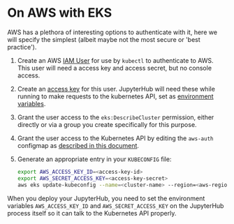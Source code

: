 # On AWS with EKS

AWS has a plethora of interesting options to authenticate with it, here we will
specify the simplest (albeit maybe not the most secure or 'best practice').

1. Create an AWS [IAM User](https://docs.aws.amazon.com/IAM/latest/UserGuide/id_users.html)
   for use by `kubectl` to authenticate to AWS. This user will need a access key
   and access secret, but no console access.

2. Create an [access key](https://docs.aws.amazon.com/IAM/latest/UserGuide/id_credentials_access-keys.html)
   for this user. JupyterHub will need these while running to make requests to the kubernetes
   API, set as [environment variables](https://docs.aws.amazon.com/cli/latest/userguide/cli-configure-envvars.html).

3. Grant the user access to the `eks:DescribeCluster` permission, either directly or
   via a group you create specifically for this purpose.

4. Grant the user access to the Kubernetes API by editing the `aws-auth` configmap
   as [described in this document](https://docs.aws.amazon.com/eks/latest/userguide/add-user-role.html#aws-auth-users).

5. Generate an appropriate entry in your `KUBECONFIG` file:

   ```bash
   export AWS_ACCESS_KEY_ID=<access-key-id>
   export AWS_SECRET_ACCESS_KEY=<access-key-secret>
   aws eks update-kubeconfig --name=<cluster-name> --region=<aws-region>
   ```

When you deploy your JupyterHub, you need to set the environment variables
`AWS_ACCESS_KEY_ID` and `AWS_SECRET_ACCESS_KEY` on the JupyterHub process itself
so it can talk to the Kubernetes API properly.
